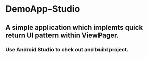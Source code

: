 # DemoApp-Studio
## A simple application which implemts quick return UI pattern within ViewPager.

### Use Android Studio to chek out and build project.
